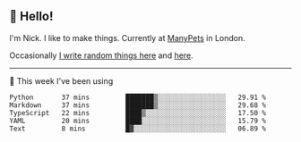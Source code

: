 ## 👋 Hello! 

I'm Nick. I like to make things. Currently at [ManyPets](https://manypets.com) in London.

Occasionally [I write random things here](https://nicksnell.com) and [here](https://twitter.com/nicksnell).

-------

🚀 This week I've been using

<!--START_SECTION:waka-->

```text
Python       37 mins         ███████▒░░░░░░░░░░░░░░░░░   29.91 %
Markdown     37 mins         ███████▒░░░░░░░░░░░░░░░░░   29.68 %
TypeScript   22 mins         ████▒░░░░░░░░░░░░░░░░░░░░   17.50 %
YAML         20 mins         ████░░░░░░░░░░░░░░░░░░░░░   15.79 %
Text         8 mins          █▓░░░░░░░░░░░░░░░░░░░░░░░   06.89 %
```

<!--END_SECTION:waka-->
